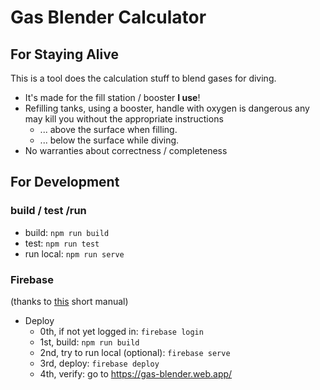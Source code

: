 # Gas Blender Calculator

## For Staying Alive
This is a tool does the calculation stuff to blend gases for diving.
* It's made for the fill station / booster **I use**!
* Refilling tanks, using a booster, handle with oxygen is dangerous any may kill you without the appropriate instructions
     * ... above the surface when filling.
     * ... below the surface while diving.
* No warranties about correctness / completeness

## For Development
### build / test /run
 * build: `npm run build`
 * test: `npm run test`
 * run local: `npm run serve`
### Firebase
(thanks to [this](https://medium.com/@aleemuddin13/how-to-host-static-website-on-firebase-hosting-for-free-9de8917bebf2) short manual)
 * Deploy
   * 0th, if not yet logged in: `firebase login`
   * 1st, build: `npm run build`
   * 2nd, try to run local (optional): `firebase serve`
   * 3rd, deploy: `firebase deploy`
   * 4th, verify: go to https://gas-blender.web.app/

